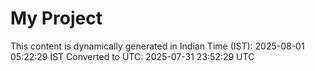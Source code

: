 # My Project

This content is dynamically generated in Indian Time (IST): 2025-08-01 05:22:29 IST
Converted to UTC: 2025-07-31 23:52:29 UTC
